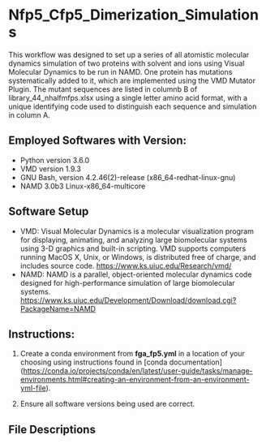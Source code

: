 <!-- For developers:
Please use bold font for file names, directories, and file paths.
Please use italic font for variables.
Follow heading styles.
# First-level heading
## Second-level heading
### Third-level heading
See https://docs.github.com/en/get-started/writing-on-github/getting-started-with-writing-and-formatting-on-github/basic-writing-and-formatting-syntax for formatting syntax.
-->

# Nfp5_Cfp5_Dimerization_Simulations

This workflow was designed to set up a series of all atomistic molecular dynamics simulation of two proteins with solvent and ions using Visual Molecular Dynamics to be run in NAMD. One protein has mutations systematically added to it, which are implemented using the VMD Mutator Plugin. The mutant sequences are listed in columnb B of library_44_nhalfmfps.xlsx using a single letter amino acid format, with a unique identifying code used to distinguish each sequence and simulation in column A.

## Employed Softwares with Version:

- Python version 3.6.0
- VMD version 1.9.3
- GNU Bash, version 4.2.46(2)-release (x86_64-redhat-linux-gnu)
- NAMD 3.0b3 Linux-x86_64-multicore

## Software Setup

- VMD: Visual Molecular Dynamics is a molecular visualization program for displaying, animating, and analyzing large biomolecular systems using 3-D graphics and built-in scripting. VMD supports computers running MacOS X, Unix, or Windows, is distributed free of charge, and includes source code. https://www.ks.uiuc.edu/Research/vmd/
- NAMD: NAMD is a parallel, object-oriented molecular dynamics code designed for high-performance simulation of large biomolecular systems. https://www.ks.uiuc.edu/Development/Download/download.cgi?PackageName=NAMD

## Instructions:

1. Create a conda environment from **fga_fp5.yml** in a location of your choosing using instructions found in [conda documentation]
(https://conda.io/projects/conda/en/latest/user-guide/tasks/manage-environments.html#creating-an-environment-from-an-environment-yml-file).

1. Ensure all software versions being used are correct.

## File Descriptions

